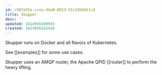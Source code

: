 ```yaml
---
id: c50fa55e-ccea-44a0-8023-51c2d5b651c4
title: Skupper
desc: ''
updated: 1614956380943
created: 1614956165420
---
```


Skupper runs on Docker and all flavors of Kubernetes.

See [[examples]] for some use cases.

Skupper uses an AMQP router, the Apache QPID [[router]] to perform the heavy lifting.


